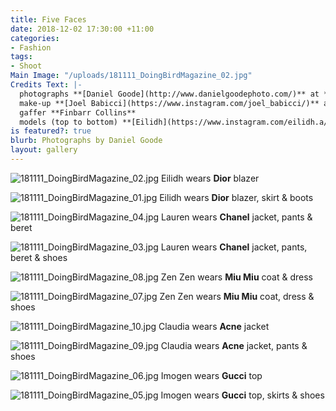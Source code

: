 ```yaml
---
title: Five Faces
date: 2018-12-02 17:30:00 +11:00
categories:
- Fashion
tags:
- Shoot
Main Image: "/uploads/181111_DoingBirdMagazine_02.jpg"
Credits Text: |-
  photographs **[Daniel Goode](http://www.danielgoodephoto.com/)** at **[The Artist Group](https://www.instagram.com/theartistgroup/)** fashion **[Miguel Urbina Tan](https://www.instagram.com/miguelurbinatan/)** hair **[Joel Forman](https://www.instagram.com/joelforman/)** at **[Lion Artist Management](https://www.instagram.com/lionartistmanagement/)**
  make-up **[Joel Babicci](https://www.instagram.com/joel_babicci/)** at **[Work Agency](https://www.instagram.com/workagency/)** using **[Mecca Cosmetica](https://www.instagram.com/meccacosmetica/)** and **[Surratt](https://www.instagram.com/surrattbeauty/)**
  gaffer **Finbarr Collins**
  models (top to bottom) **[Eilidh](https://www.instagram.com/eilidh.a/)** and **[Lauren Stevenson](https://www.instagram.com/laurenstevenson13/)** at **[IMG](https://www.instagram.com/imgmodels/)**, **[Zen Zen](https://www.instagram.com/zenzenzhang/)** at **[Kult](https://www.instagram.com/zenzenzhang/)**, **[Claudia Lamprea](https://www.instagram.com/clavanlam/)** at **[Chic](https://www.instagram.com/chic_management/)** and **[Imogen](https://www.instagram.com/imogengentles/)** at **[Priscillas](https://www.instagram.com/imogengentles/)**
is featured?: true
blurb: Photographs by Daniel Goode
layout: gallery
---
```


![181111_DoingBirdMagazine_02.jpg](/uploads/181111_DoingBirdMagazine_02.jpg)
Eilidh wears **Dior** blazer

![181111_DoingBirdMagazine_01.jpg](/uploads/181111_DoingBirdMagazine_01.jpg)
Eilidh wears **Dior** blazer, skirt & boots

![181111_DoingBirdMagazine_04.jpg](/uploads/181111_DoingBirdMagazine_04.jpg)
Lauren wears **Chanel** jacket, pants & beret

![181111_DoingBirdMagazine_03.jpg](/uploads/181111_DoingBirdMagazine_03.jpg)
Lauren wears **Chanel** jacket, pants, beret & shoes

![181111_DoingBirdMagazine_08.jpg](/uploads/181111_DoingBirdMagazine_08.jpg)
Zen Zen wears **Miu Miu** coat & dress

![181111_DoingBirdMagazine_07.jpg](/uploads/181111_DoingBirdMagazine_07.jpg)
Zen Zen wears **Miu Miu** coat, dress & shoes

![181111_DoingBirdMagazine_10.jpg](/uploads/181111_DoingBirdMagazine_10.jpg)
Claudia wears **Acne** jacket

![181111_DoingBirdMagazine_09.jpg](/uploads/181111_DoingBirdMagazine_09.jpg)
Claudia wears **Acne** jacket, pants & shoes

![181111_DoingBirdMagazine_06.jpg](/uploads/181111_DoingBirdMagazine_06.jpg)
Imogen wears **Gucci** top

![181111_DoingBirdMagazine_05.jpg](/uploads/181111_DoingBirdMagazine_05.jpg)
Imogen wears **Gucci** top, skirts & shoes
